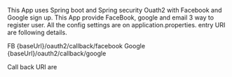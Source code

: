 This App uses Spring boot and Spring security Ouath2 with Facebook and Google sign up.
This App provide FaceBook, google and email 3 way to register user.
All the config settings are on application.properties.
entry URI are following details.

FB {baseUrl}/oauth2/callback/facebook
Google {baseUrl}/oauth2/callback/google

Call back URI are 
